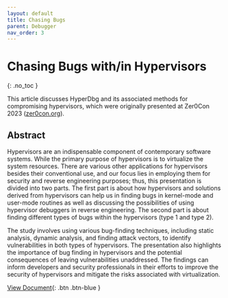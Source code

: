 ```yaml
---
layout: default
title: Chasing Bugs
parent: Debugger
nav_order: 3
---
```


# Chasing Bugs with/in Hypervisors
{: .no_toc }

This article discusses HyperDbg and its associated methods for compromising hypervisors, which were originally presented at Zer0Con 2023 ([zer0con.org](https://zer0con.org)).

## Abstract

Hypervisors are an indispensable component of contemporary software systems. While the primary purpose of hypervisors is to virtualize the system resources. There are various other applications for hypervisors besides their conventional use, and our focus lies in employing them for security and reverse engineering purposes; thus, this presentation is divided into two parts. The first part is about how hypervisors and solutions derived from hypervisors can help us in finding bugs in kernel-mode and user-mode routines as well as discussing the possibilities of using hypervisor debuggers in reverse engineering. The second part is about finding different types of bugs within the hypervisors (type 1 and type 2).

The study involves using various bug-finding techniques, including static analysis, dynamic analysis, and finding attack vectors, to identify vulnerabilities in both types of hypervisors. The presentation also highlights the importance of bug finding in hypervisors and the potential consequences of leaving vulnerabilities unaddressed. The findings can inform developers and security professionals in their efforts to improve the security of hypervisors and mitigate the risks associated with virtualization.

[View Document](https://research.hyperdbg.org/assets/documents/chasing-bugs-with-in-hypervisors.pdf){: .btn .btn-blue }
